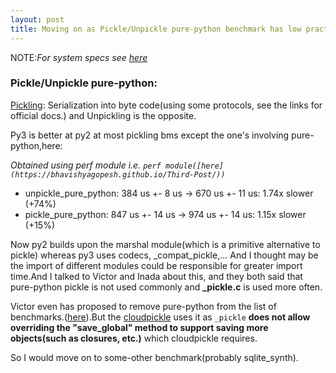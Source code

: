 ```yaml
---
layout: post
title: Moving on as Pickle/Unpickle pure-python benchmark has low practical value.
---
```


NOTE:*For system specs see [here](https://bhavishyagopesh.github.io/Second-Post/)*

### Pickle/Unpickle pure-python:

[Pickling](https://docs.python.org/3/library/pickle.html): Serialization into byte code(using some protocols, see the links for official docs.) and Unpickling is the opposite.

Py3 is better at py2 at most pickling bms except the one's involving pure-python,here:

*Obtained using perf module i.e. `perf module([here](https://bhavishyagopesh.github.io/Third-Post/))`*

- unpickle_pure_python: 384 us +- 8 us -> 670 us +- 11 us: 1.74x slower (+74%)
- pickle_pure_python: 847 us +- 14 us -> 974 us +- 14 us: 1.15x slower (+15%)

Now py2 builds upon the marshal module(which is a primitive alternative to pickle) whereas py3 uses
codecs, _compat_pickle,... And I thought may be the import of different modules could be responsible for greater import time.And I talked to Victor and Inada about this, and they both said that pure-python pickle is not used commonly and **_pickle.c** is used more often.

Victor even has proposed to remove pure-python from the list of benchmarks.([here](https://mail.python.org/pipermail/speed/2017-April/000554.html)).But the [cloudpickle](https://github.com/cloudpipe/cloudpickle) uses it as `_pickle` **does not allow overriding the "save_global" method to support saving more objects(such as closures, etc.)** which cloudpickle requires.

So I would move on to some-other benchmark(probably sqlite_synth).
